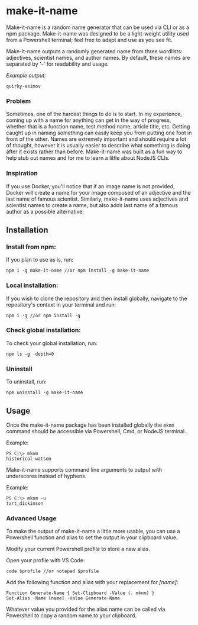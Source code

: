 # make-it-name

Make-it-name is a random name generator that can be used via CLI or as a npm package. Make-it-name was designed to be a light-weight utility used from a Powershell terminal; feel free to adapt and use as you see fit.

Make-it-name outputs a randomly generated name from three wordlists: adjectives, scientist names, and author names. By default, these names are separated by '-' for readability and usage.

_Example output:_

```
quirky-asimov
```

### Problem

Sometimes, one of the hardest things to do is to start. In my experience, coming up with a name for anything can get in the way of progress, whether that is a function name, test method name, article title, etc. Getting caught up in naming something can easily keep you from putting one foot in front of the other. Names are extremely important and should require a lot of thought, however it is usually easier to describe what something is doing after it exists rather than before. Make-it-name was built as a fun way to help stub out names and for me to learn a little about NodeJS CLIs.

### Inspiration

If you use Docker, you'll notice that if an image name is not provided, Docker will create a name for your image composed of an adjective and the last name of famous scientist. Similarly, make-it-name uses adjectives and scientist names to create a name, but also adds last name of a famous author as a possible alternative.

## Installation

### Install from npm:

If you plan to use as is, run:

```
npm i -g make-it-name //or npm install -g make-it-name
```

### Local installation:

If you wish to clone the repository and then install globally, navigate to the repository's context in your terminal and run:

```
npm i -g //or npm install -g
```

### Check global installation:

To check your global installation, run:

```
npm ls -g -depth=0
```

### Uninstall

To uninstall, run:

```
npm uninstall -g make-it-name
```

## Usage

Once the make-it-name package has been installed globally the `mknm` command should be accessible via Powershell, Cmd, or NodeJS terminal.

Example:

```
PS C:\> mknm
historical-watson
```

Make-it-name supports command line arguments to output with underscores instead of hyphens.

Example:

```
PS C:\> mknm -u
tart_dickinson
```

### Advanced Usage

To make the output of make-it-name a little more usable, you can use a Powershell function and alias to set the output in your clipboard value.

Modify your current Powershell profile to store a new alias.

Open your profile with VS Code:

```
code $profile //or notepad $profile
```

Add the following function and alias with your replacement for _[name]_:

```
Function Generate-Name { Set-Clipboard -Value (. mknm) }
Set-Alias -Name [name] -Value Generate-Name
```

Whatever value you provided for the alias name can be called via Powershell to copy a random name to your clipboard.
